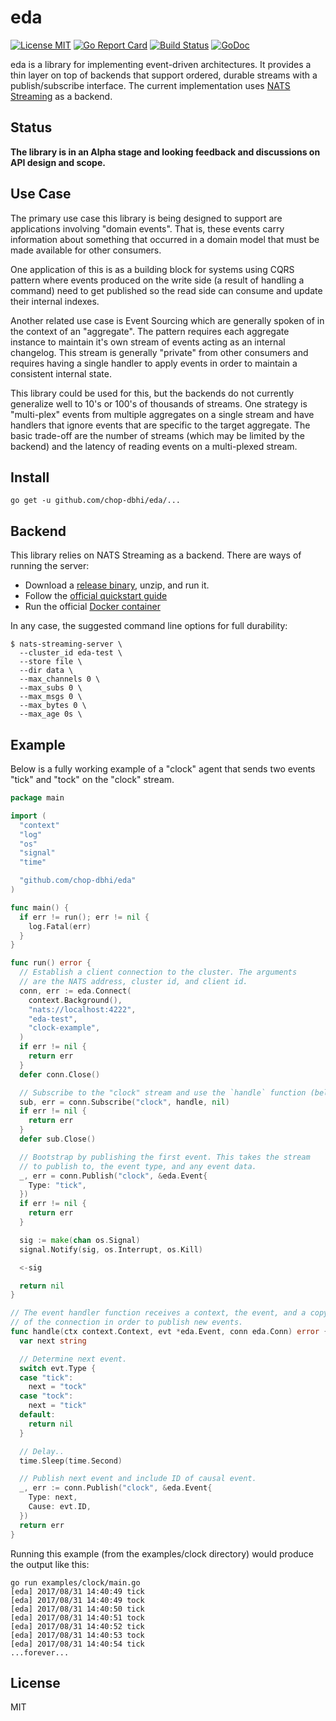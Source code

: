 # eda

[![License MIT](https://img.shields.io/badge/License-MIT-blue.svg)](http://opensource.org/licenses/MIT)
[![Go Report Card](https://goreportcard.com/badge/github.com/chop-dbhi/eda)](https://goreportcard.com/report/github.com/chop-dbhi/eda) [![Build Status](https://travis-ci.org/chop-dbhi/eda.svg?branch=master)](http://travis-ci.org/chop-dbhi/eda) [![GoDoc](https://godoc.org/github.com/chop-dbhi/eda?status.svg)](http://godoc.org/github.com/chop-dbhi/eda)

eda is a library for implementing event-driven architectures. It provides a thin layer on top of backends that support ordered, durable streams with a publish/subscribe interface. The current implementation uses [NATS Streaming](https://github.com/nats-io/nats-streaming-server) as a backend.

## Status

**The library is in an Alpha stage and looking feedback and discussions on API design and scope.**

## Use Case

The primary use case this library is being designed to support are applications involving "domain events". That is, these events carry information about something that occurred in a domain model that must be made available for other consumers.

One application of this is as a building block for systems using CQRS pattern where events produced on the write side (a result of handling a command) need to get published so the read side can consume and update their internal indexes.

Another related use case is Event Sourcing which are generally spoken of in the context of an "aggregate". The pattern requires each aggregate instance to maintain it's own stream of events acting as an internal changelog. This stream is generally "private" from other consumers and requires having a single handler to apply events in order to maintain a consistent internal state.

This library could be used for this, but the backends do not currently generalize well to 10's or 100's of thousands of streams. One strategy is "multi-plex" events from multiple aggregates on a single stream and have handlers that ignore events that are specific to the target aggregate. The basic trade-off are the number of streams (which may be limited by the backend) and the latency of reading events on a multi-plexed stream.

## Install

```
go get -u github.com/chop-dbhi/eda/...
```

## Backend

This library relies on NATS Streaming as a backend. There are ways of running the server:

- Download a [release binary](https://github.com/nats-io/nats-streaming-server/releases), unzip, and run it.
- Follow the [official quickstart guide](https://nats.io/documentation/streaming/nats-streaming-quickstart/)
- Run the official [Docker container](https://hub.docker.com/_/nats-streaming/)

In any case, the suggested command line options for full durability:

```
$ nats-streaming-server \
  --cluster_id eda-test \
  --store file \
  --dir data \
  --max_channels 0 \
  --max_subs 0 \
  --max_msgs 0 \
  --max_bytes 0 \
  --max_age 0s \
```

## Example

Below is a fully working example of a "clock" agent that sends two events
"tick" and "tock" on the "clock" stream.

```go
package main

import (
  "context"
  "log"
  "os"
  "signal"
  "time"

  "github.com/chop-dbhi/eda"
)

func main() {
  if err != run(); err != nil {
    log.Fatal(err)
  }
}

func run() error {
  // Establish a client connection to the cluster. The arguments
  // are the NATS address, cluster id, and client id.
  conn, err := eda.Connect(
    context.Background(),
    "nats://localhost:4222",
    "eda-test",
    "clock-example",
  )
  if err != nil {
    return err
  }
  defer conn.Close()

  // Subscribe to the "clock" stream and use the `handle` function (below).
  sub, err = conn.Subscribe("clock", handle, nil)
  if err != nil {
    return err
  }
  defer sub.Close()

  // Bootstrap by publishing the first event. This takes the stream
  // to publish to, the event type, and any event data.
  _, err = conn.Publish("clock", &eda.Event{
    Type: "tick",
  })
  if err != nil {
    return err
  }

  sig := make(chan os.Signal)
  signal.Notify(sig, os.Interrupt, os.Kill)

  <-sig

  return nil
}

// The event handler function receives a context, the event, and a copy
// of the connection in order to publish new events.
func handle(ctx context.Context, evt *eda.Event, conn eda.Conn) error {
  var next string

  // Determine next event.
  switch evt.Type {
  case "tick":
    next = "tock"
  case "tock":
    next = "tick"
  default:
    return nil
  }

  // Delay..
  time.Sleep(time.Second)

  // Publish next event and include ID of causal event.
  _, err := conn.Publish("clock", &eda.Event{
    Type: next,
    Cause: evt.ID,
  })
  return err
}
```

Running this example (from the examples/clock directory) would produce the output like this:

```
go run examples/clock/main.go
[eda] 2017/08/31 14:40:49 tick
[eda] 2017/08/31 14:40:49 tock
[eda] 2017/08/31 14:40:50 tick
[eda] 2017/08/31 14:40:51 tock
[eda] 2017/08/31 14:40:52 tick
[eda] 2017/08/31 14:40:53 tock
[eda] 2017/08/31 14:40:54 tick
...forever...
```

## License

MIT
